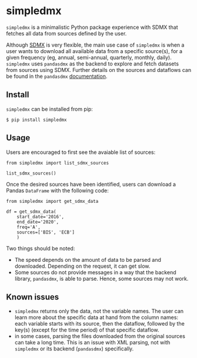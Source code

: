 # simpledmx

`simpledmx` is a minimalistic Python package experience with SDMX that fetches all data from sources defined by the user. 

Although [SDMX](www.sdmx.org) is very flexible, the main use case of `simpledmx` is when a user wants to download all available data from a specific source(s), for a given frequency (eg, annual, semi-annual, quarterly, monthly, daily). `simpledmx` uses `pandasdmx` as the backend to explore and fetch datasets from sources using SDMX. Further details on the sources and dataflows can be found in the `pandasdmx` [documentation](https://pandasdmx.readthedocs.io/en/v1.0/).

## Install

`simpledmx` can be installed from pip:

```
$ pip install simpledmx
```

## Usage

Users are encouraged to first see the avaiable list of sources:

```
from simpledmx import list_sdmx_sources

list_sdmx_sources()
```
Once the desired sources have been identified, users can download a Pandas `DataFrame` with the following code:

```
from simpledmx import get_sdmx_data

df = get_sdmx_data(
    start_date='2016',
    end_date='2020',
    freq='A',
    sources=['BIS', 'ECB']
    )
```

Two things should be noted:
* The speed depends on the amount of data to be parsed and downloaded. Depending on the request, it can get slow.
* Some sources do not provide messages in a way that the backend library, `pandasdmx`, is able to parse. Hence, some sources may not work.

## Known issues

* `simpledmx` returns only the data, not the variable names. The user can learn more about the specific data at hand from the column names: each variable starts with its source, then the dataflow, followed by the key(s) (except for the time period) of that specific dataflow. 
* in some cases, parsing the files downloaded from the original sources can take a long time. This is an issue with XML parsing, not with `simpledmx` or its backend (`pandasdmx`) specifically.
